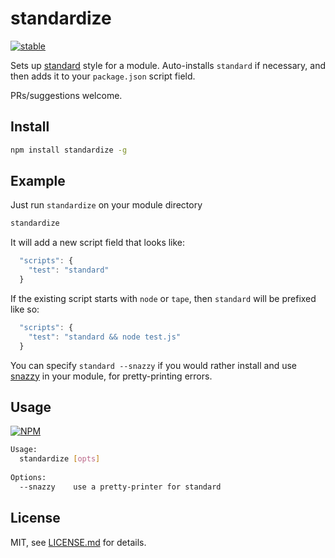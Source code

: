 # standardize

[![stable](http://badges.github.io/stability-badges/dist/stable.svg)](http://github.com/badges/stability-badges)

Sets up [standard](https://github.com/feross/standard) style for a module. Auto-installs `standard` if necessary, and then adds it to your `package.json` script field.

PRs/suggestions welcome.

## Install

```sh
npm install standardize -g
```

## Example

Just run `standardize` on your module directory

```sh
standardize
```

It will add a new script field that looks like:

```js
  "scripts": {
    "test": "standard"
  }
```

If the existing script starts with `node` or `tape`, then `standard` will be prefixed like so:

```js
  "scripts": {
    "test": "standard && node test.js"
  }
```

You can specify `standard --snazzy` if you would rather install and use [snazzy](http://npmjs.com/package/snazzy) in your module, for pretty-printing errors.

## Usage

[![NPM](https://nodei.co/npm/standardize.png)](https://www.npmjs.com/package/standardize)

```sh
Usage:
  standardize [opts]
  
Options:
  --snazzy    use a pretty-printer for standard
```

## License

MIT, see [LICENSE.md](http://github.com/Jam3/standardize/blob/master/LICENSE.md) for details.
